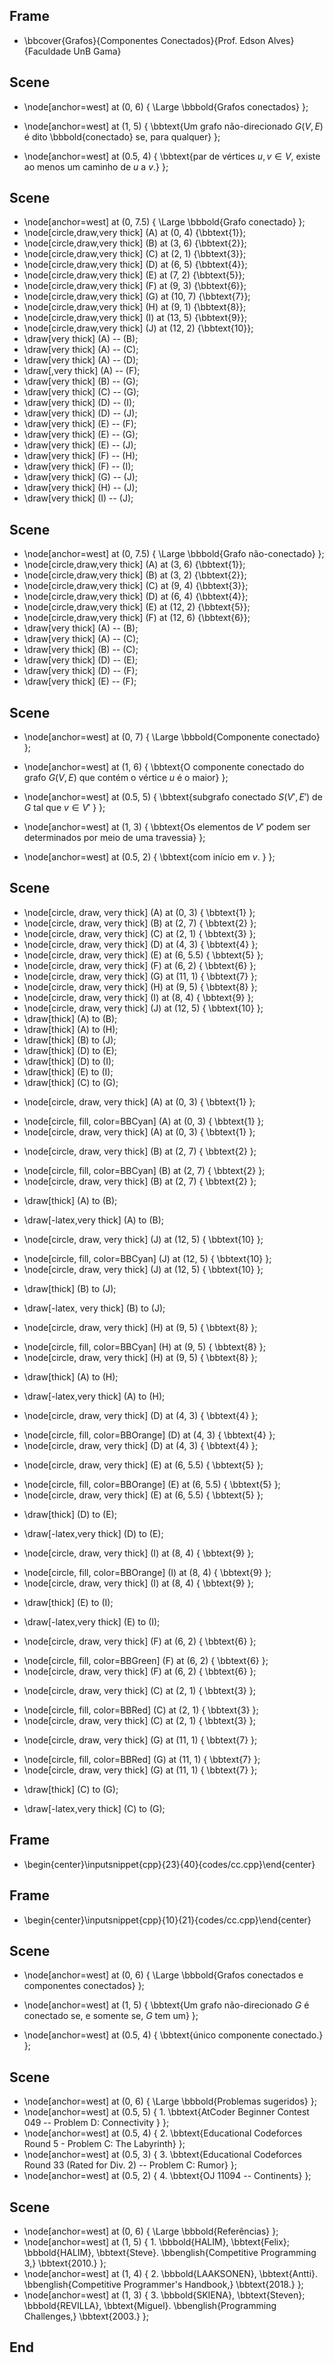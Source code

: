 ## Frame
+ \bbcover{Grafos}{Componentes Conectados}{Prof. Edson Alves}{Faculdade UnB Gama}

## Scene
+ \node[anchor=west] at (0, 6) { \Large \bbbold{Grafos conectados} };

+ \node[anchor=west] at (1, 5) { \bbtext{Um grafo não-direcionado $G(V, E)$ é dito \bbbold{conectado} se, para qualquer} };

+ \node[anchor=west] at (0.5, 4) { \bbtext{par de vértices $u, v\in V$, existe ao menos um caminho de $u$ a $v$.} };

## Scene
+ \node[anchor=west] at (0, 7.5) { \Large \bbbold{Grafo conectado} };
+ \node[circle,draw,very thick] (A) at (0, 4) {\bbtext{1}};
+ \node[circle,draw,very thick] (B) at (3, 6) {\bbtext{2}};
+ \node[circle,draw,very thick] (C) at (2, 1) {\bbtext{3}};
+ \node[circle,draw,very thick] (D) at (6, 5) {\bbtext{4}};
+ \node[circle,draw,very thick] (E) at (7, 2) {\bbtext{5}};
+ \node[circle,draw,very thick] (F) at (9, 3) {\bbtext{6}};
+ \node[circle,draw,very thick] (G) at (10, 7) {\bbtext{7}};
+ \node[circle,draw,very thick] (H) at (9, 1) {\bbtext{8}};
+ \node[circle,draw,very thick] (I) at (13, 5) {\bbtext{9}};
+ \node[circle,draw,very thick] (J) at (12, 2) {\bbtext{10}};
+ \draw[very thick] (A) -- (B);
+ \draw[very thick] (A) -- (C);
+ \draw[very thick] (A) -- (D);
+ \draw[,very thick] (A) -- (F);
+ \draw[very thick] (B) -- (G);
+ \draw[very thick] (C) -- (G);
+ \draw[very thick] (D) -- (I);
+ \draw[very thick] (D) -- (J);
+ \draw[very thick] (E) -- (F);
+ \draw[very thick] (E) -- (G);
+ \draw[very thick] (E) -- (J);
+ \draw[very thick] (F) -- (H);
+ \draw[very thick] (F) -- (I);
+ \draw[very thick] (G) -- (J);
+ \draw[very thick] (H) -- (J);
+ \draw[very thick] (I) -- (J);

## Scene
+ \node[anchor=west] at (0, 7.5) { \Large \bbbold{Grafo não-conectado} };
+ \node[circle,draw,very thick] (A) at (3, 6) {\bbtext{1}};
+ \node[circle,draw,very thick] (B) at (3, 2) {\bbtext{2}};
+ \node[circle,draw,very thick] (C) at (9, 4) {\bbtext{3}};
+ \node[circle,draw,very thick] (D) at (6, 4) {\bbtext{4}};
+ \node[circle,draw,very thick] (E) at (12, 2) {\bbtext{5}};
+ \node[circle,draw,very thick] (F) at (12, 6) {\bbtext{6}};
+ \draw[very thick] (A) -- (B);
+ \draw[very thick] (A) -- (C);
+ \draw[very thick] (B) -- (C);
+ \draw[very thick] (D) -- (E);
+ \draw[very thick] (D) -- (F);
+ \draw[very thick] (E) -- (F);

## Scene
+ \node[anchor=west] at (0, 7) { \Large \bbbold{Componente conectado} };

+ \node[anchor=west] at (1, 6) { \bbtext{O componente conectado do grafo $G(V,E)$ que contém o vértice $u$ é o maior} };
+ \node[anchor=west] at (0.5, 5) { \bbtext{subgrafo conectado $S(V', E')$ de $G$ tal que $v\in V'$ } };

+ \node[anchor=west] at (1, 3) { \bbtext{Os elementos de $V'$ podem ser determinados por meio de uma travessia} };
+ \node[anchor=west] at (0.5, 2) { \bbtext{com início em $v$. } };

## Scene
+ \node[circle, draw, very thick] (A) at (0, 3) { \bbtext{1} };
+ \node[circle, draw, very thick] (B) at (2, 7) { \bbtext{2} };
+ \node[circle, draw, very thick] (C) at (2, 1) { \bbtext{3} };
+ \node[circle, draw, very thick] (D) at (4, 3) { \bbtext{4} };
+ \node[circle, draw, very thick] (E) at (6, 5.5) { \bbtext{5} };
+ \node[circle, draw, very thick] (F) at (6, 2) { \bbtext{6} };
+ \node[circle, draw, very thick] (G) at (11, 1) { \bbtext{7} };
+ \node[circle, draw, very thick] (H) at (9, 5) { \bbtext{8} };
+ \node[circle, draw, very thick] (I) at (8, 4) { \bbtext{9} };
+ \node[circle, draw, very thick] (J) at (12, 5) { \bbtext{10} };
+ \draw[thick] (A) to (B);
+ \draw[thick] (A) to (H);
+ \draw[thick] (B) to (J);
+ \draw[thick] (D) to (E);
+ \draw[thick] (D) to (I);
+ \draw[thick] (E) to (I);
+ \draw[thick] (C) to (G);

- \node[circle, draw, very thick] (A) at (0, 3) { \bbtext{1} };
+ \node[circle, fill, color=BBCyan] (A) at (0, 3) { \bbtext{1} };
+ \node[circle, draw, very thick] (A) at (0, 3) { \bbtext{1} };

- \node[circle, draw, very thick] (B) at (2, 7) { \bbtext{2} };
+ \node[circle, fill, color=BBCyan] (B) at (2, 7) { \bbtext{2} };
+ \node[circle, draw, very thick] (B) at (2, 7) { \bbtext{2} };
- \draw[thick] (A) to (B);
+ \draw[-latex,very thick] (A) to (B);

- \node[circle, draw, very thick] (J) at (12, 5) { \bbtext{10} };
+ \node[circle, fill, color=BBCyan] (J) at (12, 5) { \bbtext{10} };
+ \node[circle, draw, very thick] (J) at (12, 5) { \bbtext{10} };
- \draw[thick] (B) to (J);
+ \draw[-latex, very thick] (B) to (J);

- \node[circle, draw, very thick] (H) at (9, 5) { \bbtext{8} };
+ \node[circle, fill, color=BBCyan] (H) at (9, 5) { \bbtext{8} };
+ \node[circle, draw, very thick] (H) at (9, 5) { \bbtext{8} };
- \draw[thick] (A) to (H);
+ \draw[-latex,very thick] (A) to (H);

- \node[circle, draw, very thick] (D) at (4, 3) { \bbtext{4} };
+ \node[circle, fill, color=BBOrange] (D) at (4, 3) { \bbtext{4} };
+ \node[circle, draw, very thick] (D) at (4, 3) { \bbtext{4} };

- \node[circle, draw, very thick] (E) at (6, 5.5) { \bbtext{5} };
+ \node[circle, fill, color=BBOrange] (E) at (6, 5.5) { \bbtext{5} };
+ \node[circle, draw, very thick] (E) at (6, 5.5) { \bbtext{5} };
- \draw[thick] (D) to (E);
+ \draw[-latex,very thick] (D) to (E);

- \node[circle, draw, very thick] (I) at (8, 4) { \bbtext{9} };
+ \node[circle, fill, color=BBOrange] (I) at (8, 4) { \bbtext{9} };
+ \node[circle, draw, very thick] (I) at (8, 4) { \bbtext{9} };
- \draw[thick] (E) to (I);
+ \draw[-latex,very thick] (E) to (I);

- \node[circle, draw, very thick] (F) at (6, 2) { \bbtext{6} };
+ \node[circle, fill, color=BBGreen] (F) at (6, 2) { \bbtext{6} };
+ \node[circle, draw, very thick] (F) at (6, 2) { \bbtext{6} };

- \node[circle, draw, very thick] (C) at (2, 1) { \bbtext{3} };
+ \node[circle, fill, color=BBRed] (C) at (2, 1) { \bbtext{3} };
+ \node[circle, draw, very thick] (C) at (2, 1) { \bbtext{3} };

- \node[circle, draw, very thick] (G) at (11, 1) { \bbtext{7} };
+ \node[circle, fill, color=BBRed] (G) at (11, 1) { \bbtext{7} };
+ \node[circle, draw, very thick] (G) at (11, 1) { \bbtext{7} };
- \draw[thick] (C) to (G);
+ \draw[-latex,very thick] (C) to (G);

## Frame
+ \begin{center}\inputsnippet{cpp}{23}{40}{codes/cc.cpp}\end{center}

## Frame
+ \begin{center}\inputsnippet{cpp}{10}{21}{codes/cc.cpp}\end{center}

## Scene
+ \node[anchor=west] at (0, 6) { \Large \bbbold{Grafos conectados e componentes conectados} };

+ \node[anchor=west] at (1, 5) { \bbtext{Um grafo não-direcionado $G$ é conectado se, e somente se, $G$ tem um} };
+ \node[anchor=west] at (0.5, 4) { \bbtext{único componente conectado.} };

## Scene
+ \node[anchor=west] at (0, 6) { \Large \bbbold{Problemas sugeridos} };
+ \node[anchor=west] at (0.5, 5) { $1.$ \bbtext{AtCoder Beginner Contest 049 -- Problem D: Connectivity } };
+ \node[anchor=west] at (0.5, 4) { $2.$ \bbtext{Educational Codeforces Round 5 - Problem C: The Labyrinth} };
+ \node[anchor=west] at (0.5, 3) { $3.$ \bbtext{Educational Codeforces Round 33 (Rated for Div. 2) -- Problem C: Rumor} };
+ \node[anchor=west] at (0.5, 2) { $4.$ \bbtext{OJ 11094 -- Continents} };

## Scene
+ \node[anchor=west] at (0, 6) { \Large \bbbold{Referências} };
+ \node[anchor=west] at (1, 5) { $1.$ \bbbold{HALIM}, \bbtext{Felix}; \bbbold{HALIM}, \bbtext{Steve}. \bbenglish{Competitive Programming 3,} \bbtext{2010.} };
+ \node[anchor=west] at (1, 4) { $2.$ \bbbold{LAAKSONEN}, \bbtext{Antti}. \bbenglish{Competitive Programmer's Handbook,} \bbtext{2018.} };
+ \node[anchor=west] at (1, 3) { $3.$ \bbbold{SKIENA}, \bbtext{Steven}; \bbbold{REVILLA}, \bbtext{Miguel}. \bbenglish{Programming Challenges,} \bbtext{2003.} };

## End
